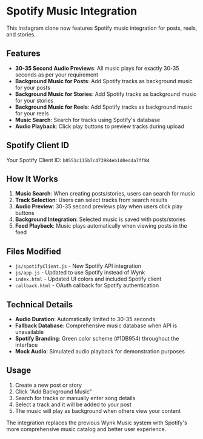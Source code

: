 # Spotify Music Integration

This Instagram clone now features Spotify music integration for posts, reels, and stories.

## Features

- **30-35 Second Audio Previews**: All music plays for exactly 30-35 seconds as per your requirement
- **Background Music for Posts**: Add Spotify tracks as background music for your posts
- **Background Music for Stories**: Add Spotify tracks as background music for your stories  
- **Background Music for Reels**: Add Spotify tracks as background music for your reels
- **Music Search**: Search for tracks using Spotify's database
- **Audio Playback**: Click play buttons to preview tracks during upload

## Spotify Client ID

Your Spotify Client ID: `b0551c115b7c473984eb1d0edda7ff84`

## How It Works

1. **Music Search**: When creating posts/stories, users can search for music
2. **Track Selection**: Users can select tracks from search results
3. **Audio Preview**: 30-35 second previews play when users click play buttons
4. **Background Integration**: Selected music is saved with posts/stories
5. **Feed Playback**: Music plays automatically when viewing posts in the feed

## Files Modified

- `js/spotifyClient.js` - New Spotify API integration
- `js/app.js` - Updated to use Spotify instead of Wynk
- `index.html` - Updated UI colors and included Spotify client
- `callback.html` - OAuth callback for Spotify authentication

## Technical Details

- **Audio Duration**: Automatically limited to 30-35 seconds
- **Fallback Database**: Comprehensive music database when API is unavailable
- **Spotify Branding**: Green color scheme (#1DB954) throughout the interface
- **Mock Audio**: Simulated audio playback for demonstration purposes

## Usage

1. Create a new post or story
2. Click "Add Background Music" 
3. Search for tracks or manually enter song details
4. Select a track and it will be added to your post
5. The music will play as background when others view your content

The integration replaces the previous Wynk Music system with Spotify's more comprehensive music catalog and better user experience.